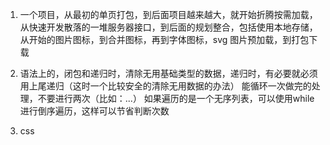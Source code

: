 1. 一个项目，从最初的单页打包，到后面项目越来越大，就开始折腾按需加载，
从快速开发散落的一堆服务器接口，到后面的规划整合，包括使用本地存储，
从开始的图片图标，到合并图标，再到字体图标，svg
图片预加载，到打包下载
2. 语法上的，闭包和递归时，清除无用基础类型的数据，递归时，有必要就必须用上尾递归（这时一个比较安全的清除无用数据的办法）
能循环一次做完的处理，不要进行两次（比如：...）
如果遍历的是一个无序列表，可以使用while进行倒序遍历，这样可以节省判断次数

3. css
